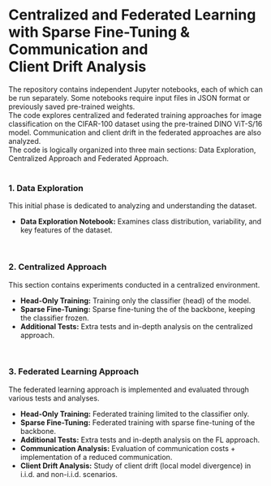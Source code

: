 
# Centralized and Federated Learning with Sparse Fine-Tuning & Communication and Client Drift Analysis


The repository contains independent Jupyter notebooks, each of which can be run separately. Some notebooks require input files in JSON format or previously saved pre-trained weights.<br>
The code explores centralized and federated training approaches for image classification on the CIFAR-100 dataset using the pre-trained DINO ViT-S/16 model. Communication and client drift in the federated approaches are also analyzed.<br>
The code is logically organized into three main sections: Data Exploration, Centralized Approach and Federated Approach.
<br><br>


### 1. Data Exploration 
This initial phase is dedicated to analyzing and understanding the dataset.

- **Data Exploration Notebook:** Examines class distribution, variability, and key features of the dataset.
<br>


### 2. Centralized Approach 
This section contains experiments conducted in a centralized environment.

- **Head-Only Training:** Training only the classifier (head) of the model.
- **Sparse Fine-Tuning:** Sparse fine-tuning the of the backbone, keeping the classifier frozen.
- **Additional Tests:** Extra tests and in-depth analysis on the centralized approach.
<br>


### 3. Federated Learning Approach 
The federated learning approach is implemented and evaluated through various tests and analyses.

- **Head-Only Training:** Federated training limited to the classifier only.
- **Sparse Fine-Tuning:** Federated training with sparse fine-tuning of the backbone.
- **Additional Tests:** Extra tests and in-depth analysis on the FL approach.
- **Communication Analysis:** Evaluation of communication costs + implementation of a reduced communication.
- **Client Drift Analysis:** Study of client drift (local model divergence) in i.i.d. and non-i.i.d. scenarios.





